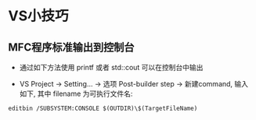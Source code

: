 # VS小技巧

## MFC程序标准输出到控制台

* 通过如下方法使用 printf 或者 std::cout 可以在控制台中输出

* VS Project -> Setting... -> 选项 Post-builder step -> 新建command, 输入如下, 其中 filename 为可执行文件名: 

```editbin /SUBSYSTEM:CONSOLE $(OUTDIR)\$(TargetFileName)```
